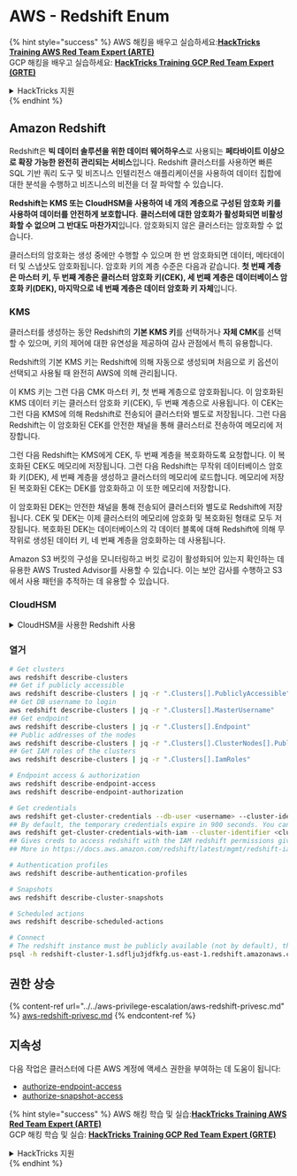 # AWS - Redshift Enum

{% hint style="success" %}
AWS 해킹을 배우고 실습하세요:<img src="/.gitbook/assets/image.png" alt="" data-size="line">[**HackTricks Training AWS Red Team Expert (ARTE)**](https://training.hacktricks.xyz/courses/arte)<img src="/.gitbook/assets/image.png" alt="" data-size="line">\
GCP 해킹을 배우고 실습하세요: <img src="/.gitbook/assets/image (2).png" alt="" data-size="line">[**HackTricks Training GCP Red Team Expert (GRTE)**<img src="/.gitbook/assets/image (2).png" alt="" data-size="line">](https://training.hacktricks.xyz/courses/grte)

<details>

<summary>HackTricks 지원</summary>

* [**구독 요금제**](https://github.com/sponsors/carlospolop)를 확인하세요!
* 💬 [**디스코드 그룹**](https://discord.gg/hRep4RUj7f) 또는 [**텔레그램 그룹**](https://t.me/peass)에 **참여**하거나 **트위터** 🐦 [**@hacktricks\_live**](https://twitter.com/hacktricks\_live)**를 팔로우**하세요.
* **HackTricks** 및 **HackTricks Cloud** 깃허브 저장소에 PR을 제출하여 해킹 요령을 공유하세요.

</details>
{% endhint %}

## Amazon Redshift

Redshift은 **빅 데이터 솔루션을 위한 데이터 웨어하우스**로 사용되는 **페타바이트 이상으로 확장 가능한 완전히 관리되는 서비스**입니다. Redshift 클러스터를 사용하면 빠른 SQL 기반 쿼리 도구 및 비즈니스 인텔리전스 애플리케이션을 사용하여 데이터 집합에 대한 분석을 수행하고 비즈니스의 비전을 더 잘 파악할 수 있습니다.

**Redshift는 KMS 또는 CloudHSM을 사용하여 네 개의 계층으로 구성된 암호화 키를 사용하여 데이터를 안전하게 보호합니다**. **클러스터에 대한 암호화가 활성화되면 비활성화할 수 없으며 그 반대도 마찬가지**입니다. 암호화되지 않은 클러스터는 암호화할 수 없습니다.

클러스터의 암호화는 생성 중에만 수행할 수 있으며 한 번 암호화되면 데이터, 메타데이터 및 스냅샷도 암호화됩니다. 암호화 키의 계층 수준은 다음과 같습니다. **첫 번째 계층은 마스터 키, 두 번째 계층은 클러스터 암호화 키(CEK), 세 번째 계층은 데이터베이스 암호화 키(DEK), 마지막으로 네 번째 계층은 데이터 암호화 키 자체**입니다.

### KMS

클러스터를 생성하는 동안 Redshift의 **기본 KMS 키**를 선택하거나 **자체 CMK**를 선택할 수 있으며, 키의 제어에 대한 유연성을 제공하여 감사 관점에서 특히 유용합니다.

Redshift의 기본 KMS 키는 Redshift에 의해 자동으로 생성되며 처음으로 키 옵션이 선택되고 사용될 때 완전히 AWS에 의해 관리됩니다.

이 KMS 키는 그런 다음 CMK 마스터 키, 첫 번째 계층으로 암호화됩니다. 이 암호화된 KMS 데이터 키는 클러스터 암호화 키(CEK), 두 번째 계층으로 사용됩니다. 이 CEK는 그런 다음 KMS에 의해 Redshift로 전송되어 클러스터와 별도로 저장됩니다. 그런 다음 Redshift는 이 암호화된 CEK를 안전한 채널을 통해 클러스터로 전송하여 메모리에 저장합니다.

그런 다음 Redshift는 KMS에게 CEK, 두 번째 계층을 복호화하도록 요청합니다. 이 복호화된 CEK도 메모리에 저장됩니다. 그런 다음 Redshift는 무작위 데이터베이스 암호화 키(DEK), 세 번째 계층을 생성하고 클러스터의 메모리에 로드합니다. 메모리에 저장된 복호화된 CEK는 DEK를 암호화하고 이 또한 메모리에 저장합니다.

이 암호화된 DEK는 안전한 채널을 통해 전송되어 클러스터와 별도로 Redshift에 저장됩니다. CEK 및 DEK는 이제 클러스터의 메모리에 암호화 및 복호화된 형태로 모두 저장됩니다. 복호화된 DEK는 데이터베이스의 각 데이터 블록에 대해 Redshift에 의해 무작위로 생성된 데이터 키, 네 번째 계층을 암호화하는 데 사용됩니다.

Amazon S3 버킷의 구성을 모니터링하고 버킷 로깅이 활성화되어 있는지 확인하는 데 유용한 AWS Trusted Advisor를 사용할 수 있습니다. 이는 보안 감사를 수행하고 S3에서 사용 패턴을 추적하는 데 유용할 수 있습니다.

### CloudHSM

<details>

<summary>CloudHSM을 사용한 Redshift 사용</summary>

암호화를 수행하기 위해 CloudHSM을 사용할 때, 먼저 HSM 클라이언트와 Redshift 간에 신뢰할 수 있는 연결을 설정해야 합니다. 이때 클라이언트 및 서버 인증서를 사용합니다.

이 연결은 암호화 키가 HSM 클라이언트와 Redshift 클러스터 간에 전송되도록 허용하는 안전한 통신을 제공해야 합니다. 무작위로 생성된 개인 및 공개 키 쌍을 사용하여 Redshift는 공개 클라이언트 인증서를 생성하고 이를 암호화하여 Redshift에 저장합니다. 이를 HSM 클라이언트에 다운로드하고 등록하고 올바른 HSM 파티션에 할당해야 합니다.

그런 다음 Redshift를 HSM 클라이언트의 다음 세부 정보로 구성해야 합니다: HSM IP 주소, HSM 파티션 이름, HSM 파티션 암호, 내부 마스터 키를 사용하여 암호화된 HSM 서버 공개 인증서. 이 정보를 제공하면 Redshift가 연결을 확인하고 개발 파티션에 액세스할 수 있는지 확인합니다.

내부 보안 정책이나 거버넌스 컨트롤이 키 회전을 적용해야 한다면, Redshift를 사용하여 암호화된 클러스터의 암호화 키를 회전시킬 수 있지만, 키 회전 프로세스 중에 클러스터를 매우 짧은 시간 동안 사용할 수 없게 만들기 때문에 필요할 때만 키를 회전하거나 유출될 수 있다고 생각되면 회전해야 합니다.

키 회전 중에 Redshift는 클러스터 및 해당 백업의 CEK를 회전합니다. 클러스터의 DEK를 회전하지만 DEK를 사용하여 암호화된 S3에 저장된 스냅샷의 DEK를 회전할 수는 없습니다. 프로세스가 완료되면 클러스터 상태가 '사용 가능'로 변경될 때까지 클러스터를 '키 회전 중' 상태로 설정합니다.

</details>

### 열거
```bash
# Get clusters
aws redshift describe-clusters
## Get if publicly accessible
aws redshift describe-clusters | jq -r ".Clusters[].PubliclyAccessible"
## Get DB username to login
aws redshift describe-clusters | jq -r ".Clusters[].MasterUsername"
## Get endpoint
aws redshift describe-clusters | jq -r ".Clusters[].Endpoint"
## Public addresses of the nodes
aws redshift describe-clusters | jq -r ".Clusters[].ClusterNodes[].PublicIPAddress"
## Get IAM roles of the clusters
aws redshift describe-clusters | jq -r ".Clusters[].IamRoles"

# Endpoint access & authorization
aws redshift describe-endpoint-access
aws redshift describe-endpoint-authorization

# Get credentials
aws redshift get-cluster-credentials --db-user <username> --cluster-identifier <cluster-id>
## By default, the temporary credentials expire in 900 seconds. You can optionally specify a duration between 900 seconds (15 minutes) and 3600 seconds (60 minutes).
aws redshift get-cluster-credentials-with-iam --cluster-identifier <cluster-id>
## Gives creds to access redshift with the IAM redshift permissions given to the current AWS account
## More in https://docs.aws.amazon.com/redshift/latest/mgmt/redshift-iam-access-control-identity-based.html

# Authentication profiles
aws redshift describe-authentication-profiles

# Snapshots
aws redshift describe-cluster-snapshots

# Scheduled actions
aws redshift describe-scheduled-actions

# Connect
# The redshift instance must be publicly available (not by default), the sg need to allow inbounds connections to the port and you need creds
psql -h redshift-cluster-1.sdflju3jdfkfg.us-east-1.redshift.amazonaws.com -U admin -d dev -p 5439
```
## 권한 상승

{% content-ref url="../../aws-privilege-escalation/aws-redshift-privesc.md" %}
[aws-redshift-privesc.md](../../aws-privilege-escalation/aws-redshift-privesc.md)
{% endcontent-ref %}

## 지속성

다음 작업은 클러스터에 다른 AWS 계정에 액세스 권한을 부여하는 데 도움이 됩니다:

* [authorize-endpoint-access](https://docs.aws.amazon.com/cli/latest/reference/redshift/authorize-endpoint-access.html)
* [authorize-snapshot-access](https://docs.aws.amazon.com/cli/latest/reference/redshift/authorize-snapshot-access.html)

{% hint style="success" %}
AWS 해킹 학습 및 실습:<img src="/.gitbook/assets/image.png" alt="" data-size="line">[**HackTricks Training AWS Red Team Expert (ARTE)**](https://training.hacktricks.xyz/courses/arte)<img src="/.gitbook/assets/image.png" alt="" data-size="line">\
GCP 해킹 학습 및 실습: <img src="/.gitbook/assets/image (2).png" alt="" data-size="line">[**HackTricks Training GCP Red Team Expert (GRTE)**<img src="/.gitbook/assets/image (2).png" alt="" data-size="line">](https://training.hacktricks.xyz/courses/grte)

<details>

<summary>HackTricks 지원</summary>

* [**구독 요금제**](https://github.com/sponsors/carlospolop)를 확인하세요!
* 💬 [**디스코드 그룹**](https://discord.gg/hRep4RUj7f) 또는 [**텔레그램 그룹**](https://t.me/peass)에 **참여**하거나 **트위터** 🐦 [**@hacktricks\_live**](https://twitter.com/hacktricks\_live)**를 팔로우**하세요.
* [**HackTricks**](https://github.com/carlospolop/hacktricks) 및 [**HackTricks Cloud**](https://github.com/carlospolop/hacktricks-cloud) 깃헙 레포지토리에 PR을 제출하여 해킹 요령을 공유하세요.

</details>
{% endhint %}
